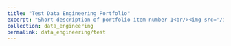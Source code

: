 ```yaml
---
title: "Test Data Engineering Portfolio"
excerpt: "Short description of portfolio item number 1<br/><img src='/images/500x300.png'>"
collection: data_engineering
permalink: data_engineering/test
---
```

